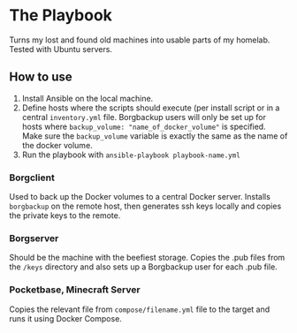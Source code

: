 # The Playbook
Turns my lost and found old machines into usable parts of my homelab. Tested with Ubuntu servers.

## How to use
1. Install Ansible on the local machine.
2. Define hosts where the scripts should execute (per install script or in a central `inventory.yml` file. Borgbackup users will only be set up for hosts where `backup_volume: "name_of_docker_volume"` is specified. Make sure the `backup_volume` variable is exactly the same as the name of the docker volume.
3. Run the playbook with `ansible-playbook playbook-name.yml`

### Borgclient
Used to back up the Docker volumes to a central Docker server. Installs `borgbackup` on the remote host, then generates ssh keys locally and copies the private keys to the remote.

### Borgserver
Should be the machine with the beefiest storage. Copies the .pub files from the `/keys` directory and also sets up a Borgbackup user for each .pub file.

### Pocketbase, Minecraft Server
Copies the relevant file from `compose/filename.yml` file to the target and runs it using Docker Compose.
